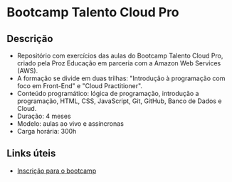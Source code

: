 # Bootcamp Talento Cloud Pro

## Descrição
- Repositório com exercícios das aulas do Bootcamp Talento Cloud Pro, criado pela Proz Educação em parceria com a Amazon Web Services (AWS).
- A formação se divide em duas trilhas: "Introdução à programação com foco em Front-End" e "Cloud Practitioner".
- Conteúdo programático: lógica de programação, introdução a programação, HTML, CSS, JavaScript, Git, GitHub, Banco de Dados e Cloud.
- Duração: 4 meses
- Modelo: aulas ao vivo e assíncronas
- Carga horária: 300h

## Links úteis
- [Inscrição para o bootcamp](https://pages.prozeducacao.com.br/lp-proz-tecnologia-talento-cloud)
